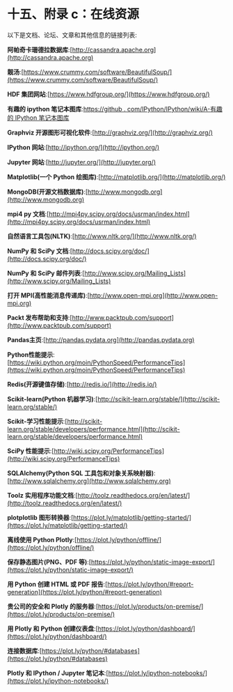 # 十五、附录 c：在线资源

以下是文档、论坛、文章和其他信息的链接列表:

**阿帕奇卡珊德拉数据库**:[http://cassandra.apache.org](http://cassandra.apache.org)

**靓汤**:[https://www.crummy.com/software/BeautifulSoup/](https://www.crummy.com/software/BeautifulSoup/)

**HDF 集团网站**:[https://www.hdfgroup.org/](https://www.hdfgroup.org/)

**有趣的 ipython 笔记本图库**:[https://github . com/IPython/IPython/wiki/A-有趣的 IPython 笔记本图库](https://github.com/ipython/ipython/wiki/A-gallery-of-interesting-IPython-Notebooks)

**Graphviz 开源图形可视化软件**:[http://graphviz.org/](http://graphviz.org/)

**IPython 网站**:[http://ipython.org/](http://ipython.org/)

**Jupyter 网站**:[http://jupyter.org/](http://jupyter.org/)

**Matplotlib(一个 Python 绘图库)**:[http://matplotlib.org/](http://matplotlib.org/)

**MongoDB(开源文档数据库)**:[http://www.mongodb.org](http://www.mongodb.org)

**mpi4 py 文档**:[http://mpi4py.scipy.org/docs/usrman/index.html](http://mpi4py.scipy.org/docs/usrman/index.html)

**自然语言工具包(NLTK)**:[http://www.nltk.org/](http://www.nltk.org/)

**NumPy 和 SciPy 文档**:[http://docs.scipy.org/doc/](http://docs.scipy.org/doc/)

**NumPy 和 SciPy 邮件列表**:[http://www.scipy.org/Mailing_Lists](http://www.scipy.org/Mailing_Lists)

**打开 MPI(高性能消息传递库)**:[http://www.open-mpi.org](http://www.open-mpi.org)

**Packt 发布帮助和支持**:[http://www.packtpub.com/support](http://www.packtpub.com/support)

**Pandas主页**:[http://pandas.pydata.org](http://pandas.pydata.org)

**Python性能提示**:[https://wiki.python.org/moin/PythonSpeed/PerformanceTips](https://wiki.python.org/moin/PythonSpeed/PerformanceTips)

**Redis(开源键值存储)**:[http://redis.io/](http://redis.io/)

**Scikit-learn(Python 机器学习)**:[http://scikit-learn.org/stable/](http://scikit-learn.org/stable/)

**Scikit-学习性能提示**:[http://scikit-learn.org/stable/developers/performance.html](http://scikit-learn.org/stable/developers/performance.html)

**SciPy 性能提示**:[http://wiki.scipy.org/PerformanceTips](http://wiki.scipy.org/PerformanceTips)

**SQLAlchemy(Python SQL 工具包和对象关系映射器)**:[http://www.sqlalchemy.org](http://www.sqlalchemy.org)

**Toolz 实用程序功能文档**:[http://toolz.readthedocs.org/en/latest/](http://toolz.readthedocs.org/en/latest/)

**plotplotlib 图形转换器**:[https://plot.ly/matplotlib/getting-started/](https://plot.ly/matplotlib/getting-started/)

**离线使用 Python Plotly**:[https://plot.ly/python/offline/](https://plot.ly/python/offline/)

**保存静态图片(PNG、PDF 等)**:[https://plot.ly/python/static-image-export/](https://plot.ly/python/static-image-export/)

**用 Python 创建 HTML 或 PDF 报告**:[https://plot.ly/python/#report-generation](https://plot.ly/python/#report-generation)

**贵公司的安全和 Plotly 的服务器**:[https://plot.ly/products/on-premise/](https://plot.ly/products/on-premise/)

**用 Plotly 和 Python 创建仪表盘**:[https://plot.ly/python/dashboard/](https://plot.ly/python/dashboard/)

**连接数据库**:[https://plot.ly/python/#databases](https://plot.ly/python/#databases)

**Plotly 和 IPython / Jupyter 笔记本**:[https://plot.ly/ipython-notebooks/](https://plot.ly/ipython-notebooks/)